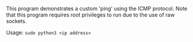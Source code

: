 This program demonstrates a custom 'ping' using the ICMP protocol. Note that this program requires root privileges to run due to the use of raw sockets.

Usage: ```sudo python3 <ip address>```
